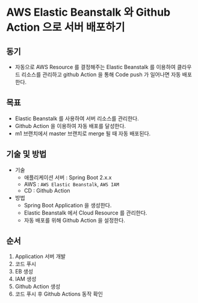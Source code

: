 # AWS Elastic Beanstalk 와 Github Action 으로 서버 배포하기

## 동기

- 자동으로 AWS Resource 를 결정해주는 Elastic Beanstalk 를 이용하여 클라우드 리소스를 관리하고 github Action 을 통해 Code push 가 일어나면 자동 배포한다.

## 목표

- Elastic Beanstalk 를 사용하여 서버 리소스를 관리한다.
- Github Action 을 이용하여 자동 배포를 달성한다.
- m1 브랜치에서 master 브랜치로 merge 될 때 자동 배포된다.

## 기술 및 방법

- 기술
  - 애플리케이션 서버 : Spring Boot 2.x.x
  - AWS : `AWS Elastic Beanstalk`, `AWS IAM`
  - CD : Github Action
- 방법
  - Spring Boot Application 을 생성한다.
  - Elastic Beanstalk 에서 Cloud Resource 를 관리한다.
  - 자동 배포를 위해 Github Action 을 설정한다.

## 순서

1. Application 서버 개발
2. 코드 푸시
3. EB 생성
4. IAM 생성
5. Github Action 생성
6. 코드 푸시 후 Github Actions 동작 확인
